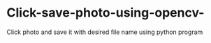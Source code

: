 # Click-save-photo-using-opencv-
Click photo and save it with desired file name using python program
